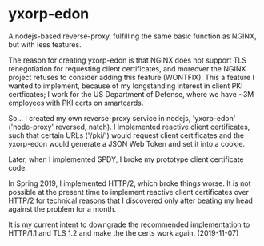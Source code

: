 # yxorp-edon

A nodejs-based reverse-proxy, fulfilling the same basic function as NGINX, but with less features.

The reason for creating yxorp-edon is that NGINX does not support TLS renegotiation for requesting client certificates, and moreover the NGINX project refuses to consider adding this feature (WONTFIX).   This a feature I wanted to implement, because of my longstanding interest in client PKI certficates; I work for the US Department of Defense, where we have ~3M employees with PKI certs on smartcards.  

So... I created my own reverse-proxy service in nodejs, 'yxorp-edon' ('node-proxy' reversed, natch).  I  implemented reactive client certificates, such that certain URLs ('/pki/') would request client certificates and the yxorp-edon would generate a JSON Web Token and set it into a cookie. 

Later, when I implemented SPDY, I broke my prototype client certificate code.

In Spring 2019, I implemented HTTP/2, which broke things worse.  It is not possible at the present time to implement reactive client certificates over HTTP/2 for technical reasons that I discovered only after beating my head against the problem for a month.   

It is my current intent to downgrade the recommended implementation to HTTP/1.1 and TLS 1.2 and make the the certs work again. (2019-11-07)
